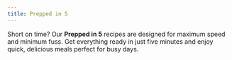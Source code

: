```yaml
---
title: Prepped in 5
---
```


Short on time? Our **Prepped in 5** recipes are designed for maximum speed and minimum fuss. Get everything ready in just five minutes and enjoy quick, delicious meals perfect for busy days.
